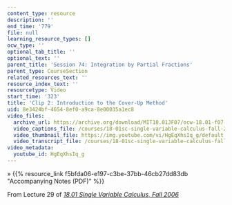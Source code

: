 ```yaml
---
content_type: resource
description: ''
end_time: '779'
file: null
learning_resource_types: []
ocw_type: ''
optional_tab_title: ''
optional_text: ''
parent_title: 'Session 74: Integration by Partial Fractions'
parent_type: CourseSection
related_resources_text: ''
resource_index_text: ''
resourcetype: Video
start_time: '323'
title: 'Clip 2: Introduction to the Cover-Up Method'
uid: 8e3424bf-4654-8ef0-a9ca-8e00035a1ec8
video_files:
  archive_url: https://archive.org/download/MIT18.01JF07/ocw-18.01-f07-lec29_300k.mp4
  video_captions_file: /courses/18-01sc-single-variable-calculus-fall-2010/244a6c683527537884c2e2fcfcc008b4_HgEqXhsIq_g.vtt
  video_thumbnail_file: https://img.youtube.com/vi/HgEqXhsIq_g/default.jpg
  video_transcript_file: /courses/18-01sc-single-variable-calculus-fall-2010/5e08a2c2e989ff378daa1066154abd9d_HgEqXhsIq_g.pdf
video_metadata:
  youtube_id: HgEqXhsIq_g
---
```


» {{% resource_link f5bfda06-e197-c3be-37bb-46cb27dd83db "Accompanying Notes (PDF)" %}}

From Lecture 29 of [_18.01 Single Variable Calculus, Fall 2006_](/courses/18-01-single-variable-calculus-fall-2006/video_galleries/video-lectures)